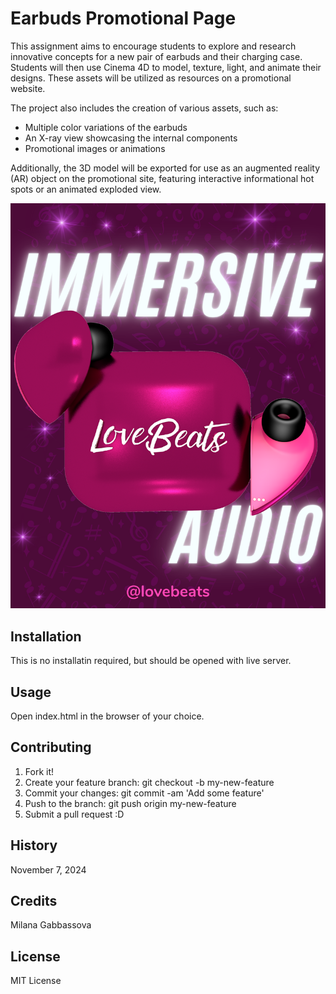 # Earbuds Promotional Page

This assignment aims to encourage students to explore and research innovative concepts for a new pair of earbuds and their charging case. Students will then use Cinema 4D to model, texture, light, and animate their designs. These assets will be utilized as resources on a promotional website.

The project also includes the creation of various assets, such as:

* Multiple color variations of the earbuds
* An X-ray view showcasing the internal components
* Promotional images or animations

Additionally, the 3D model will be exported for use as an augmented reality (AR) object on the promotional site, featuring interactive informational hot spots or an animated exploded view.

![Webpage](images/readme-banner.png)

## Installation
This is no installatin required, but should be opened with live server.

## Usage
Open index.html in the browser of your choice.

## Contributing
1. Fork it!
2. Create your feature branch: git checkout -b my-new-feature
3. Commit your changes: git commit -am 'Add some feature'
4. Push to the branch: git push origin my-new-feature
5. Submit a pull request :D

## History
November 7, 2024

## Credits
Milana Gabbassova

## License
MIT License